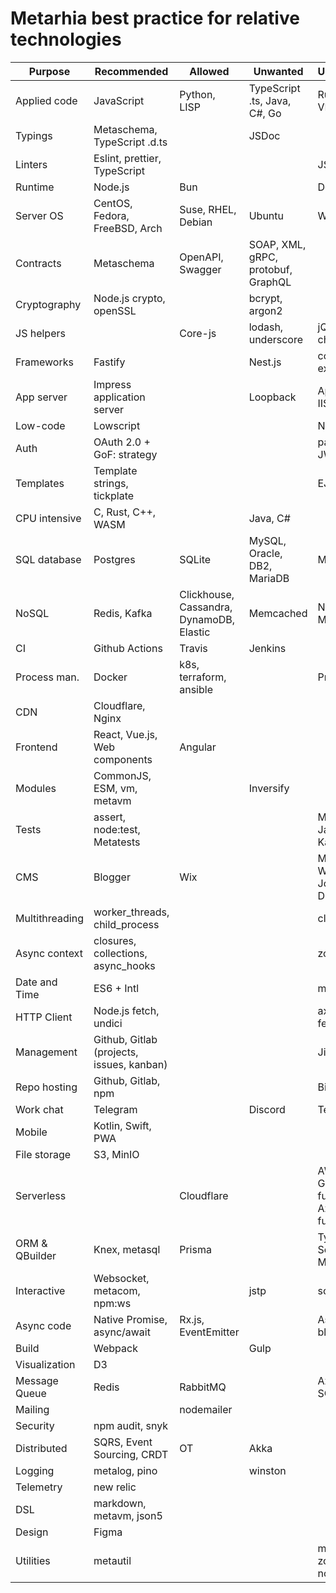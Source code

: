 # Metarhia best practice for relative technologies

| Purpose        | Recommended                   | Allowed        | Unwanted                  | Unacceptable              |
| -------------- | ----------------------------- | -------------- | ------------------------- | ------------------------- |
| Applied code   | JavaScript                    | Python, LISP   | TypeScript .ts, Java, C#, Go | Ruby, PHP, VB          |
| Typings        | Metaschema, TypeScript .d.ts  |                | JSDoc                     |                           |
| Linters        | Eslint, prettier, TypeScript  |                |                           | JSHint                    |
| Runtime        | Node.js                       | Bun            |                           | Deno                      |
| Server OS      | CentOS, Fedora, FreeBSD, Arch | Suse, RHEL, Debian | Ubuntu                | Windows                   |
| Contracts      | Metaschema                    | OpenAPI, Swagger | SOAP, XML, gRPC, protobuf, GraphQL |                |
| Cryptography   | Node.js crypto, openSSL       |                | bcrypt, argon2            |                           |
| JS helpers     |                               | Core-js        | lodash, underscore        | jQuery, cheerio           |
| Frameworks     | Fastify                       |                | Nest.js                   | connect, express, koa     |
| App server     | Impress application server    |                | Loopback                  | Apollo server, IIS        |
| Low-code       | Lowscript                     |                |                           | Node-RED                  |
| Auth           | OAuth 2.0 + GoF: strategy     |                |                           | passport, JWT             |
| Templates      | Template strings, tickplate   |                |                           | EJS                       |
| CPU intensive  | C, Rust, C++, WASM            |                | Java, C#                  |                           |
| SQL database   | Postgres                 | SQLite | MySQL, Oracle, DB2, MariaDB | MS SQL |
| NoSQL          | Redis, Kafka                  | Clickhouse, Cassandra, DynamoDB, Elastic | Memcached                 | Neo4j, MongoDB            |
| CI             | Github Actions                | Travis         | Jenkins                   |                           |
| Process man.   | Docker                        | k8s, terraform, ansible |                  | Pm2, forever              |
| CDN            | Cloudflare, Nginx             |                |                           |                           |
| Frontend       | React, Vue.js, Web components | Angular        |                           |                           |
| Modules        | CommonJS, ESM, vm, metavm     |                | Inversify                 |                           |
| Tests          | assert, node:test, Metatests  |                |                         | Mocha, Jest, Jasmine, Karma |
| CMS            | Blogger                       | Wix            |           | Magento, Wordpress, Joomla, Drupal, Tilda |
| Multithreading | worker_threads, child_process |                |                           | cluster                   |
| Async context  | closures, collections, async_hooks |           |                           | zone.js                   |
| Date and Time  | ES6 + Intl                    |                |                           | moment.js                 |
| HTTP Client    | Node.js fetch, undici         |                |                          | axios, node-fetch, request |
| Management     | Github, Gitlab (projects, issues, kanban) | |                              | Jira, Trello              |
| Repo hosting   | Github, Gitlab, npm           |                |                           | Bitbucket                 |
| Work chat      | Telegram                      |                | Discord                   | Teams, Slack              |
| Mobile         | Kotlin, Swift, PWA            |                |                           |                           |
| File storage   | S3, MinIO                     |                |                           |                           |
| Serverless     |                               | Cloudflare     | | AWS Lambda, Google cloud functions, Azure functions |
| ORM & QBuilder | Knex, metasql                 | Prisma         |                        | TypeORM, Sequelize, Mongoose |
| Interactive    | Websocket, metacom, npm:ws    |                | jstp                      | socket.io                 |
| Async code     | Native Promise, async/await   | Rx.js, EventEmitter |                      | Async.js, bluebird, q, co |
| Build          | Webpack                       |                | Gulp                      |                           |
| Visualization  | D3                            |                |                           |                           |
| Message Queue  | Redis                         | RabbitMQ       |                           | Azure, AWS SQS            |
| Mailing        |                               | nodemailer     |                           |                           |
| Security       | npm audit, snyk               |                |                           |                           |
| Distributed    | SQRS, Event Sourcing, CRDT    | OT             | Akka                      |                           |
| Logging        | metalog, pino                 |                | winston                   |                           |
| Telemetry      | new relic                     |                |                           |                           |
| DSL            | markdown, metavm, json5       |                |                           |                           |
| Design         | Figma                         |                |                           |                           |
| Utilities      | metautil                      |                |                         | mkdirp, zone.js, node-fetch |
